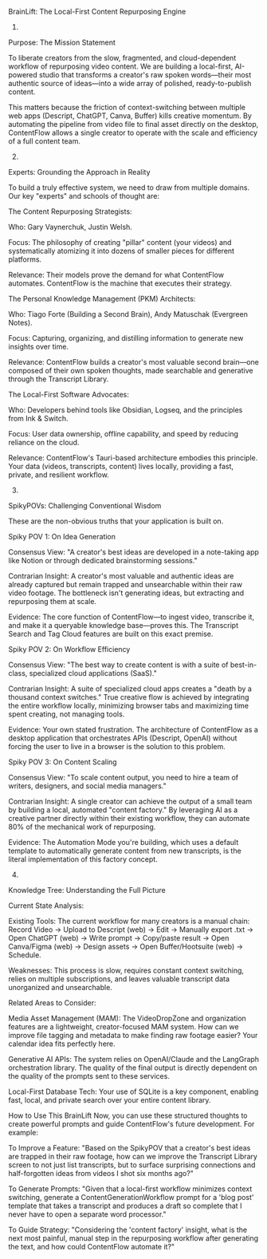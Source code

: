 BrainLift: The Local-First Content Repurposing Engine

1.
Purpose: The Mission Statement


To liberate creators from the slow, fragmented, and cloud-dependent workflow of repurposing video content. We are building a local-first, AI-powered studio that transforms a creator's raw spoken words—their most authentic source of ideas—into a wide array of polished, ready-to-publish content.

This matters because the friction of context-switching between multiple web apps (Descript, ChatGPT, Canva, Buffer) kills creative momentum. By automating the pipeline from video file to final asset directly on the desktop, ContentFlow allows a single creator to operate with the scale and efficiency of a full content team.


2.
Experts: Grounding the Approach in Reality


To build a truly effective system, we need to draw from multiple domains. Our key "experts" and schools of thought are:

The Content Repurposing Strategists:

Who: Gary Vaynerchuk, Justin Welsh.

Focus: The philosophy of creating "pillar" content (your videos) and systematically atomizing it into dozens of smaller pieces for different platforms.

Relevance: Their models prove the demand for what ContentFlow automates. ContentFlow is the machine that executes their strategy.

The Personal Knowledge Management (PKM) Architects:

Who: Tiago Forte (Building a Second Brain), Andy Matuschak (Evergreen Notes).

Focus: Capturing, organizing, and distilling information to generate new insights over time.

Relevance: ContentFlow builds a creator's most valuable second brain—one composed of their own spoken thoughts, made searchable and generative through the Transcript Library.

The Local-First Software Advocates:

Who: Developers behind tools like Obsidian, Logseq, and the principles from Ink & Switch.

Focus: User data ownership, offline capability, and speed by reducing reliance on the cloud.

Relevance: ContentFlow's Tauri-based architecture embodies this principle. Your data (videos, transcripts, content) lives locally, providing a fast, private, and resilient workflow.


3.
SpikyPOVs: Challenging Conventional Wisdom




These are the non-obvious truths that your application is built on.

Spiky POV 1: On Idea Generation

Consensus View: "A creator's best ideas are developed in a note-taking app like Notion or through dedicated brainstorming sessions."

Contrarian Insight: A creator's most valuable and authentic ideas are already captured but remain trapped and unsearchable within their raw video footage. The bottleneck isn't generating ideas, but extracting and repurposing them at scale.

Evidence: The core function of ContentFlow—to ingest video, transcribe it, and make it a queryable knowledge base—proves this. The Transcript Search and Tag Cloud features are built on this exact premise.

Spiky POV 2: On Workflow Efficiency

Consensus View: "The best way to create content is with a suite of best-in-class, specialized cloud applications (SaaS)."

Contrarian Insight: A suite of specialized cloud apps creates a "death by a thousand context switches." True creative flow is achieved by integrating the entire workflow locally, minimizing browser tabs and maximizing time spent creating, not managing tools.

Evidence: Your own stated frustration. The architecture of ContentFlow as a desktop application that orchestrates APIs (Descript, OpenAI) without forcing the user to live in a browser is the solution to this problem.

Spiky POV 3: On Content Scaling

Consensus View: "To scale content output, you need to hire a team of writers, designers, and social media managers."

Contrarian Insight: A single creator can achieve the output of a small team by building a local, automated "content factory." By leveraging AI as a creative partner directly within their existing workflow, they can automate 80% of the mechanical work of repurposing.

Evidence: The Automation Mode you're building, which uses a default template to automatically generate content from new transcripts, is the literal implementation of this factory concept.


4.
Knowledge Tree: Understanding the Full Picture



Current State Analysis: 

Existing Tools: The current workflow for many creators is a manual chain: Record Video -> Upload to Descript (web) -> Edit -> Manually export .txt -> Open ChatGPT (web) -> Write prompt -> Copy/paste result -> Open Canva/Figma (web) -> Design assets -> Open Buffer/Hootsuite (web) -> Schedule.

Weaknesses: This process is slow, requires constant context switching, relies on multiple subscriptions, and leaves valuable transcript data unorganized and unsearchable.


Related Areas to Consider: 

Media Asset Management (MAM): The VideoDropZone and organization features are a lightweight, creator-focused MAM system. How can we improve file tagging and metadata to make finding raw footage easier? Your calendar idea fits perfectly here.

Generative AI APIs: The system relies on OpenAI/Claude and the LangGraph orchestration library. The quality of the final output is directly dependent on the quality of the prompts sent to these services.

Local-First Database Tech: Your use of SQLite is a key component, enabling fast, local, and private search over your entire content library.

How to Use This BrainLift
Now, you can use these structured thoughts to create powerful prompts and guide ContentFlow's future development. For example:

To Improve a Feature: "Based on the SpikyPOV that a creator's best ideas are trapped in their raw footage, how can we improve the Transcript Library screen to not just list transcripts, but to surface surprising connections and half-forgotten ideas from videos I shot six months ago?"


To Generate Prompts: "Given that a local-first workflow minimizes context switching, generate a ContentGenerationWorkflow prompt for a 'blog post' template that takes a transcript and produces a draft so complete that I never have to open a separate word processor." 

To Guide Strategy: "Considering the 'content factory' insight, what is the next most painful, manual step in the repurposing workflow after generating the text, and how could ContentFlow automate it?"